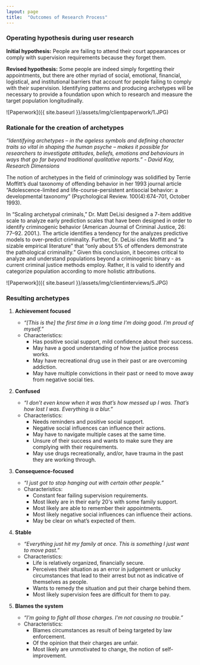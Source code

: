 ```yaml
---
layout: page
title:  "Outcomes of Research Process"
---
```


### Operating hypothesis during user research

**Initial hypothesis:** People are failing to attend their court appearances or comply with supervision requirements because they forget them.

**Revised hypothesis:** Some people are indeed simply forgetting their appointments, but there are other myriad of social, emotional, financial, logistical, and institutional barriers that account for people failing to comply with their supervision. Identifying patterns and producing archetypes will be necessary to provide a foundation upon which to research and measure the target population longitudinally.

![Paperwork]({{ site.baseurl }}/assets/img/clientpaperwork/1.JPG)

### Rationale for the creation of archetypes

*“Identifying archetypes – in the ageless symbols and defining character traits so vital in shaping the human psyche – makes it possible for researchers to investigate attitudes, beliefs, emotions and behaviours in ways that go far beyond traditional qualitative reports.” - David Kay, Research Dimensions*

The notion of archetypes in the field of criminology was solidified by Terrie Moffitt’s dual taxonomy of offending behavior in her 1993 journal article “Adolescence-limited and life-course-persistent antisocial behavior: a developmental taxonomy” (Psychological Review. 100(4):674-701, October 1993). 

In “Scaling archetypal criminals,” Dr. Matt DeLisi designed a 7-item additive scale to analyze early prediction scales that have been designed in order to identify criminogenic behavior (American Journal of Criminal Justice, 26: 77–92.  2001.). The article identifies a tendency for the analyzes predictive models to over-predict criminality. Further, Dr. DeLisi cites Moffitt and “a sizable empirical literature” that “only about 5% of offenders demonstrate the pathological criminality.” Given this conclusion, it becomes critical to analyze and understand populations beyond a criminogenic binary - as current criminal justice methods employ. Rather, it is valid to identify and categorize population according to more holistic attributions.

![Paperwork]({{ site.baseurl }}/assets/img/clientinterviews/5.JPG)

### Resulting archetypes

1. **Achievement focused**
	- *“[This is the] the first time in a long time I'm doing good. I’m proud of myself.”*
	- Characteristics:
		- Has positive social support, mild confidence about their success.
		- May have a good understanding of how the justice process works.
		- May have  recreational drug use in their past or are overcoming addiction. 
		- May have multiple convictions in their past or need to move away from negative social ties.

2. **Confused**
	- *“I don’t even know when it was that’s how messed up I was. That’s how lost I was. Everything is a blur.”*
	- Characteristics:
		- Needs reminders and positive social support.
		- Negative social influences can influence their actions.
		- May have to navigate multiple cases at the same time. 
		- Unsure of their success and wants to make sure they are complying with their requirements.
		- May use drugs recreationally, and/or, have trauma in the past they are working through.

3. **Consequence-focused**
	- *“I just got to stop hanging out with certain other people.”*
	- Characteristics:
		- Constant fear failing supervision requirements.
		- Most likely are in their early 20's with some family support.
		- Most likely are able to remember their appointments.
		- Most likely negative social influences can influence their actions.
		- May be clear on what’s expected of them. 

4. **Stable**
	- *“Everything just hit my family at once. This is something I just want to move past.”*
	- Characteristics:
		- Life is relatively organized, financially secure.
		- Perceives their situation as an error in judgement or unlucky circumstances that lead to their arrest but not as indicative of themselves as people.
		- Wants to remedy the situation and put their charge behind them.
		- Most likely supervision fees are difficult for them to pay.

5. **Blames the system**
	- *“I'm going to fight all those charges. I'm not causing no trouble.”*
	- Characteristics:
		- Blames circumstances as result of being targeted by law enforcement.
		- Of the opinion that  their charges are unfair.
		- Most likely are unmotivated to change, the notion of self-improvement.





